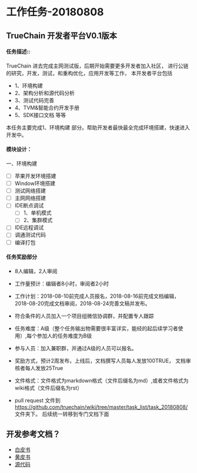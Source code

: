 工作任务-20180808
==========================================

## TrueChain 开发者平台V0.1版本

#### 任务描述::
TrueChain 进去完成主网测试版，后期开始需要更多开发者加入社区，
进行公链的研究，开发，测试，和重构优化，应用开发等工作，
本开发者平台包括
* 1、环境构建
* 2、架构分析和源代码分析
* 3、测试代码完善
* 4、TVM&智能合约开发手册 
* 5、SDK接口文档 等等

本任务主要完成1、环境构建 部分。帮助开发者最快最全完成环境搭建，快速进入开发中。


#### 模块设计：
一、环境构建
- [ ] 苹果开发环境搭建
- [ ] Window环境搭建
- [ ] 测试网络搭建
- [ ] 主网网络搭建
- [ ] IDE断点调试
   - [ ] 1、单机模式
   - [ ] 2、集群模式
- [ ] IDE远程调试
- [ ] 调通测试代码
- [ ] 编译打包

#### 任务奖励部分

* 8人编辑，2人审阅
* 工作量预计：编辑者8小时，审阅者2小时 
* 工作计划：2018-08-10前完成人员报名，2018-08-16前完成文档编辑，2018-08-20完成文档审阅，2018-08-24完善文稿并发布。
* 符合条件的人员加入一个项目组微信协调群，并配置专人跟踪
* 任务难度：A级（整个任务输出物需要很丰富详实，能经的起后续学习者使用）,每个参加人的任务难度为B级 
* 参与人员：加入兼职群，并通过A级的人员可以报名。
* 奖励方式，预计2周发布，上线后，文档撰写人员每人发放100TRUE， 文档审核者每人发放25True
 

* 文件格式：文件格式为markdown格式（文件后缀名为md）,或者文件格式为wiki格式（文件后缀名为rst）
* pull request 文件到 https://github.com/truechain/wiki/tree/master/task_list/task_20180808/  文件夹下。
后续统一转移到专门文档下面


## 开发参考文档？

* [白皮书](https://www.truechain.pro/Truechain.pdf) 
* [黄皮书](https://github.com/truechain/wiki/blob/master/yellowpaper/paper.pdf)
* [源代码](https://github.com/truechain/truechain-engineering-code.git)
